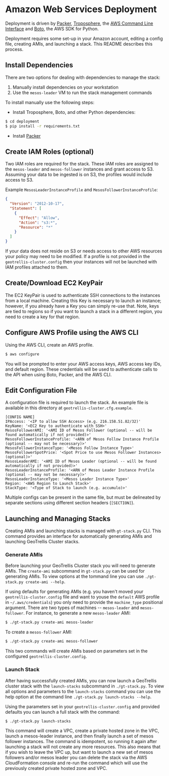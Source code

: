 # Amazon Web Services Deployment

Deployment is driven by [Packer](https://www.packer.io), [Troposphere](https://github.com/cloudtools/troposphere), the [AWS Command Line Interface](http://aws.amazon.com/cli/) and [Boto](http://aws.amazon.com/cli/), the AWS SDK for Python.

Deployment requires some set-up in your Amazon account, editing a config file, creating AMIs, and launching a stack. This README describes this process.

## Install Dependencies

There are two options for dealing with dependencies to manage the stack:
  1. Manually install dependencies on your workstation
  2. Use the `mesos-leader` VM to run the stack management commands

To install manually use the following steps:
 - Install Troposphere, Boto, and other Python dependencies:

```bash
$ cd deployment
$ pip install -r requirements.txt
```

 - Install [Packer]()

## Create IAM Roles (optional)

Two IAM roles are required for the stack. These IAM roles are assigned to the `mesos-leader` and `mesos-follower` instances and grant access to S3. Assuming your data to be ingested is on S3, the profiles would include access to S3.

Example `MesosLeaderInstanceProfile` and `MesosFollowerInstanceProfile`:
```json
{
  "Version": "2012-10-17",
  "Statement": [
    {
      "Effect": "Allow",
      "Action": "s3:*",
      "Resource": "*"
    }
  ]
}
```

If your data does not reside on S3 or needs access to other AWS resources your policy may need to be modified. If a profile is not provided in the `geotrellis-cluster.config` then your instances will not be launched with IAM profiles attached to them.


## Create/Download EC2 KeyPair

The EC2 KeyPair is used to authenticate SSH connections to the instances from a local machine. Creating this Key is necessary to launch an instance; however, if you already have a Key you can simply re-use that. Note, keys are tied to regions so if you want to launch a stack in a different region, you need to create a key for that region.

## Configure AWS Profile using the AWS CLI

Using the AWS CLI, create an AWS profile.

```bash
$ aws configure
```

You will be prompted to enter your AWS access keys,  AWS access key IDs, and default region. These credentials will be used to authenticate calls to the API when using Boto, Packer, and the AWS CLI.

## Edit Configuration File

A configuration file is required to launch the stack. An example file is available in this directory at `geotrellis-cluster.cfg.example`.

```
[CONFIG NAME]
IPAccess: '<IP to allow SSH Access> (e.g. 216.158.51.82/32)'
KeyName: '<EC2 Key to authenticate with SSH>'
MesosFollowerAMI: '<AMI ID of Mesos Follower (optional -- will be found automatically if not provided)>'
MesosFollowerInstanceProfile: '<ARN of Mesos Follow Instance Profile (optional -- may not be necessary)>'
MesosFollowerInstanceType: '<Mesos Follow Instance Type>'
MesosFollowerSpotPrice: '<Spot Price to use Mesos Follower Instances> (optional)>'
MesosLeaderAMI: '<AMI ID of Mesos Leader (optional -- will be found automatically if not provided)>'
MesosLeaderInstanceProfile: '<ARN of Mesos Leader Instance Profile (optional -- may not be necessary)>'
MesosLeaderInstanceType: '<Mesos Leader Instance Type>'
Region: '<AWS Region to Launch Stack>'
StackType: '<Type of Stack to launch (e.g. accumulo)>'
```

Multiple configs can be present in the same file, but must be delineated by separate sections using different section headers (`[SECTION]`).

## Launching and Managing Stacks

Creating AMIs and launching stacks is managed with  `gt-stack.py` CLI. This command provides an interface for automatically generating AMIs and launching GeoTrellis Cluster stacks.

### Generate AMIs

Before launching your GeoTrellis Cluster stack you will need to generate AMIs. The `create-ami` subcommand in `gt-stack.py` can be used for generating AMIs. To view options at the tommand line you can use `./gt-stack.py create-ami --help`.

If using defaults for generating AMIs (e.g. you haven't moved your `geotrellis-cluster.config` file and want to youse the `default` AWS profile in `~/.aws/credentials`) you only need to provide the `machine_type` positional argument. There are two types of machines -- `mesos-leader` and `mesos-follower`. For instance, to generate a new `mesos-leader` AMI:

```bash
$ ./gt-stack.py create-ami mesos-leader
```

To create a `mesos-follower` AMI:
```bash
$ ./gt-stack.py create-ami mesos-follower
```

This two commands will create AMIs based on parameters set in the configured `geotrellis-cluster.config`.

### Launch Stack

After having successfully created AMIs, you can now launch a GeoTrellis cluster stack with the `launch-stacks` subcommand in `./gt-stack.py`. To view all options and parameters to the `launch-stacks` command you can use the help option at the command line `./gt-stack.py launch-stacks --help`.

Using the parameters set in your `geotrellis-cluster.config` and provided defaults you can launch a full stack with the command:

```bash
$ ./gt-stack.py launch-stacks
```

This command will create a VPC, create a private hosted zone in the VPC, launch a mesos-leader instance, and then finally launch a set of mesos follower instances. The command is idempotent, so running it again after launching a stack will not create any more resources. This also means that if you wish to leave the VPC up, but want to launch a new set of mesos followers and/or mesos leader you can delete the stack via the AWS CloudFormation console and re-run the command which will use the previously created private hosted zone and VPC.
